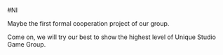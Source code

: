 #NI

Maybe the first formal cooperation project of our group.

Come on, we will try our best to show the highest level of Unique Studio Game Group.